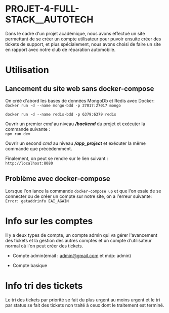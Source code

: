 # PROJET-4-FULL-STACK__AUTOTECH

Dans le cadre d'un projet académique, nous avons effectué un site permettant de se créer un compte utilisateur pour puvoir ensuite créer des tickets de support, et plus spécialement, nous avons choisi de faire un site en rapport avec notre club de réparation automobile.

# Utilisation

## Lancement du site web sans docker-compose

On créé d'abord les bases de données MongoDb et Redis avec Docker:  
<code>docker run -d --name mongo-bdd -p 27017:27017 mongo  
docker run -d --name redis-bdd -p 6379:6379 redis</code>

Ouvrir un premier *cmd* au niveau **_/backend_** du projet et exécuter la commande suivante :  
<code>npm run dev</code>

Ouvrir un second *cmd* au niveau **_/app_project_** et exécuter la même commande que précédemment.

Finalement, on peut se rendre sur le lien suivant :  
<code>http://localhost:8080</code>

## Problème avec docker-compose

Lorsque l'on lance la commande <code>docker-compose up</code> et que l'on esaie de se connecter ou de créer un compte sur notre site, on a l'erreur suivante:  
<code>Error: getaddrinfo EAI_AGAIN</code>


# Info sur les comptes

Il y a deux types de compte, un compte admin qui va gérer l'avancement des tickets et la gestion des autres comptes et un compte d'utilisateur normal où l'on peut créer des tickets.

* Compte admin(email : admin@gmail.com et mdp: admin)


* Compte basique

# Info tri des tickets

Le tri des tickets par priorité se fait du plus urgent au moins urgent et le tri par status se fait des tickets non traité à ceux dont le traitement est terminé.